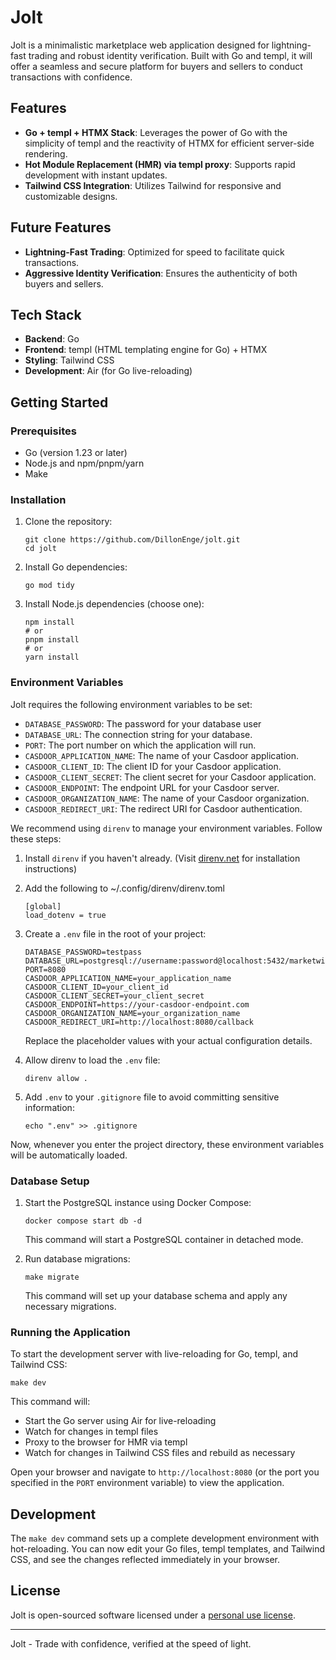 # Jolt

Jolt is a minimalistic marketplace web application designed for lightning-fast trading and robust identity verification. Built with Go and templ, it will offer a seamless and secure platform for buyers and sellers to conduct transactions with confidence.

## Features
- **Go + templ + HTMX Stack**: Leverages the power of Go with the simplicity of templ and the reactivity of HTMX for efficient server-side rendering.
- **Hot Module Replacement (HMR) via templ proxy**: Supports rapid development with instant updates.
- **Tailwind CSS Integration**: Utilizes Tailwind for responsive and customizable designs.

## Future Features
- **Lightning-Fast Trading**: Optimized for speed to facilitate quick transactions.
- **Aggressive Identity Verification**: Ensures the authenticity of both buyers and sellers.

## Tech Stack

- **Backend**: Go
- **Frontend**: templ (HTML templating engine for Go) + HTMX
- **Styling**: Tailwind CSS
- **Development**: Air (for Go live-reloading)

## Getting Started

### Prerequisites

- Go (version 1.23 or later)
- Node.js and npm/pnpm/yarn
- Make

### Installation

1. Clone the repository:
   ```
   git clone https://github.com/DillonEnge/jolt.git
   cd jolt
   ```

2. Install Go dependencies:
   ```
   go mod tidy
   ```

3. Install Node.js dependencies (choose one):
   ```
   npm install
   # or
   pnpm install
   # or
   yarn install
   ```

### Environment Variables

Jolt requires the following environment variables to be set:

- `DATABASE_PASSWORD`: The password for your database user
- `DATABASE_URL`: The connection string for your database.
- `PORT`: The port number on which the application will run.
- `CASDOOR_APPLICATION_NAME`: The name of your Casdoor application.
- `CASDOOR_CLIENT_ID`: The client ID for your Casdoor application.
- `CASDOOR_CLIENT_SECRET`: The client secret for your Casdoor application.
- `CASDOOR_ENDPOINT`: The endpoint URL for your Casdoor server.
- `CASDOOR_ORGANIZATION_NAME`: The name of your Casdoor organization.
- `CASDOOR_REDIRECT_URI`: The redirect URI for Casdoor authentication.

We recommend using `direnv` to manage your environment variables. Follow these steps:

1. Install `direnv` if you haven't already. (Visit [direnv.net](https://direnv.net) for installation instructions)

2. Add the following to ~/.config/direnv/direnv.toml

   ```
   [global]
   load_dotenv = true
   ```

2. Create a `.env` file in the root of your project:

   ```
   DATABASE_PASSWORD=testpass
   DATABASE_URL=postgresql://username:password@localhost:5432/marketwise
   PORT=8080
   CASDOOR_APPLICATION_NAME=your_application_name
   CASDOOR_CLIENT_ID=your_client_id
   CASDOOR_CLIENT_SECRET=your_client_secret
   CASDOOR_ENDPOINT=https://your-casdoor-endpoint.com
   CASDOOR_ORGANIZATION_NAME=your_organization_name
   CASDOOR_REDIRECT_URI=http://localhost:8080/callback
   ```

   Replace the placeholder values with your actual configuration details.

3. Allow direnv to load the `.env` file:

   ```
   direnv allow .
   ```

4. Add `.env` to your `.gitignore` file to avoid committing sensitive information:

   ```
   echo ".env" >> .gitignore
   ```

Now, whenever you enter the project directory, these environment variables will be automatically loaded.

### Database Setup

1. Start the PostgreSQL instance using Docker Compose:
   ```
   docker compose start db -d
   ```
   This command will start a PostgreSQL container in detached mode.

2. Run database migrations:
   ```
   make migrate
   ```
   This command will set up your database schema and apply any necessary migrations.

### Running the Application

To start the development server with live-reloading for Go, templ, and Tailwind CSS:

```
make dev
```

This command will:
- Start the Go server using Air for live-reloading
- Watch for changes in templ files
- Proxy to the browser for HMR via templ
- Watch for changes in Tailwind CSS files and rebuild as necessary

Open your browser and navigate to `http://localhost:8080` (or the port you specified in the `PORT` environment variable) to view the application.

## Development

The `make dev` command sets up a complete development environment with hot-reloading. You can now edit your Go files, templ templates, and Tailwind CSS, and see the changes reflected immediately in your browser.

## License

Jolt is open-sourced software licensed under a [personal use license](LICENSE.md).

---

Jolt - Trade with confidence, verified at the speed of light.

